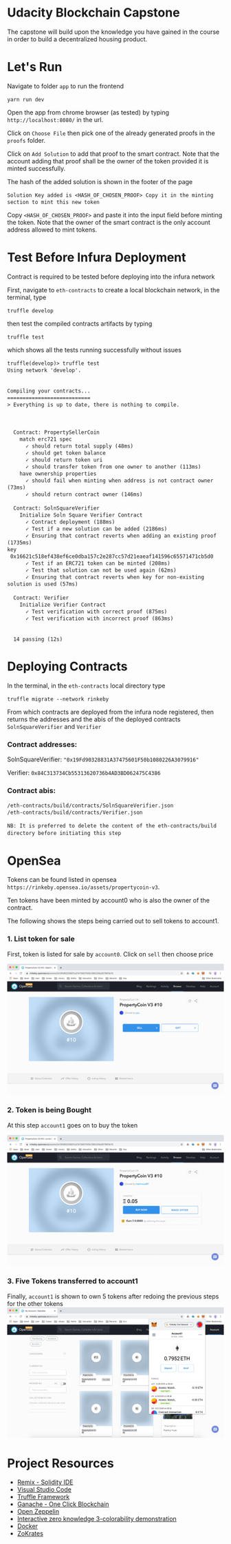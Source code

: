 # Udacity Blockchain Capstone

The capstone will build upon the knowledge you have gained in the course in order to build a decentralized housing product. 

# Let's Run
Navigate to folder `app` to run the frontend
```
yarn run dev
```
Open the app from chrome browser (as tested) by typing `http://localhost:8080/` in the url.

Click on `Choose File` then pick one of the already generated proofs in the `proofs` folder.

Click on `Add Solution` to add that proof to the smart contract. Note that the account adding that proof shall be the owner of the token provided it is minted successfully.

The hash of the added solution is shown in the footer of the page
```
Solution Key added is <HASH_OF_CHOSEN_PROOF> Copy it in the minting section to mint this new token
```
Copy `<HASH_OF_CHOSEN_PROOF>` and paste it into the input field before minting the token. Note that the owner of the smart contract is the only account address allowed to mint tokens.

# Test Before Infura Deployment
Contract is required to be tested before deploying into the infura network

First, navigate to `eth-contracts` to create a local blockchain network, 
in the terminal, type
```
truffle develop
```
then test the compiled contracts artifacts by typing
```
truffle test
```
which shows all the tests running successfully without issues
```
truffle(develop)> truffle test
Using network 'develop'.


Compiling your contracts...
===========================
> Everything is up to date, there is nothing to compile.



  Contract: PropertySellerCoin
    match erc721 spec
      ✓ should return total supply (48ms)
      ✓ should get token balance
      ✓ should return token uri
      ✓ should transfer token from one owner to another (113ms)
    have ownership properties
      ✓ should fail when minting when address is not contract owner (73ms)
      ✓ should return contract owner (146ms)

  Contract: SolnSquareVerifier
    Initialize Soln Square Verifier Contract
      ✓ Contract deployment (188ms)
      ✓ Test if a new solution can be added (2186ms)
      ✓ Ensuring that contract reverts when adding an existing proof (1735ms)
key
 0x16621c518ef438ef6ce0dba157c2e287cc57d21eaeaf141596c65571471cb5d0
      ✓ Test if an ERC721 token can be minted (208ms)
      ✓ Test that solution can not be used again (62ms)
      ✓ Ensuring that contract reverts when key for non-existing solution is used (57ms)

  Contract: Verifier
    Initialize Verifier Contract
      ✓ Test verification with correct proof (875ms)
      ✓ Test verification with incorrect proof (863ms)


  14 passing (12s)
```

# Deploying Contracts
In the terminal, in the `eth-contracts` local directory type
```
truffle migrate --network rinkeby
```
From which contracts are deployed from the infura node registered, then returns the addresses and the abis of the deployed contracts `SolnSquareVerifier` and `Verifier`

### Contract addresses: 

SolnSquareVerifier: `"0x19Fd90328831A37475601F50b1080226A3079916"`

Verifier: `0x84C313734Cb55313620736b4AD3BD062475C4386`

### Contract abis:

```
/eth-contracts/build/contracts/SolnSquareVerifier.json
/eth-contracts/build/contracts/Verifier.json
```

`NB: It is preferred to delete the content of the eth-contracts/build directory before initiating this step`

# OpenSea

Tokens can be found listed in opensea `https://rinkeby.opensea.io/assets/propertycoin-v3`.

Ten tokens have been minted by account0 who is also the owner of the contract.

The following  shows the steps being carried out to sell tokens to account1.

### 1. List token for sale
First, token is listed for sale by `account0`. Click on `sell` then choose price

![Alt docs/1-token-owned-by-account0.png](docs/list-token-for-sell/1-token-owned-by-account0.png?raw=true "account0 list token for sale")
### 2. Token is being Bought
At this step `account1` goes on to buy the token

![Alt docs/3-account1-buying-token.png](docs/list-token-for-sell/3-account1-buying-token.png?raw=true "account1 buys token")

### 3. Five Tokens transferred to account1
Finally, `account1` is shown to own 5 tokens after redoing the previous steps for the other tokens
![Alt docs/other/account1-own-5-tokens.png](docs/other/account1-own-5-tokens.png?raw=true "account1 owns 5 tokens")

# Project Resources

* [Remix - Solidity IDE](https://remix.ethereum.org/)
* [Visual Studio Code](https://code.visualstudio.com/)
* [Truffle Framework](https://truffleframework.com/)
* [Ganache - One Click Blockchain](https://truffleframework.com/ganache)
* [Open Zeppelin ](https://openzeppelin.org/)
* [Interactive zero knowledge 3-colorability demonstration](http://web.mit.edu/~ezyang/Public/graph/svg.html)
* [Docker](https://docs.docker.com/install/)
* [ZoKrates](https://github.com/Zokrates/ZoKrates)
